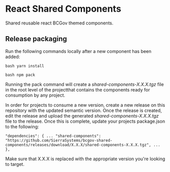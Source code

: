 # React Shared Components

Shared reusable react BCGov themed components.

## Release packaging

Run the following commands locally after a new component has been added:

`bash yarn install`

`bash npm pack`

Running the pack command will create a *shared-components-X.X.X.tgz* file in the root level of the projectthat contains the components ready for consumption by any project.

In order for projects to consume a new version, create a new release on this repository with the updated semantic version. Once the release is created, edit the release and upload the generated *shared-components-X.X.X.tgz* file to the release. Once this is complete, update your projects package.json to the following:

`"dependencies": {
    ...
    "shared-components": "https://github.com/SierraSystems/bcgov-shared-components/releases/download/X.X.X/shared-components-X.X.X.tgz",
    ...
  },`

Make sure that X.X.X is replaced with the appropriate version you're looking to target.
